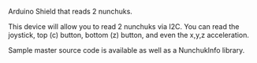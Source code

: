 Arduino Shield that reads 2 nunchuks.

This device will allow you to read 2 nunchuks via I2C.  You can read the joystick, 
top (c) button, bottom (z) button, and even the x,y,z acceleration.

Sample master source code is available as well as a NunchukInfo library.